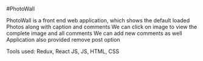#PhotoWall

PhotoWall is a front end web application, which shows the default loaded Photos along with caption and comments
We can click on image to view the complete image and all comments
We can add new comments as well
Application also provided remove post option

Tools used: Redux, React JS, JS, HTML, CSS
